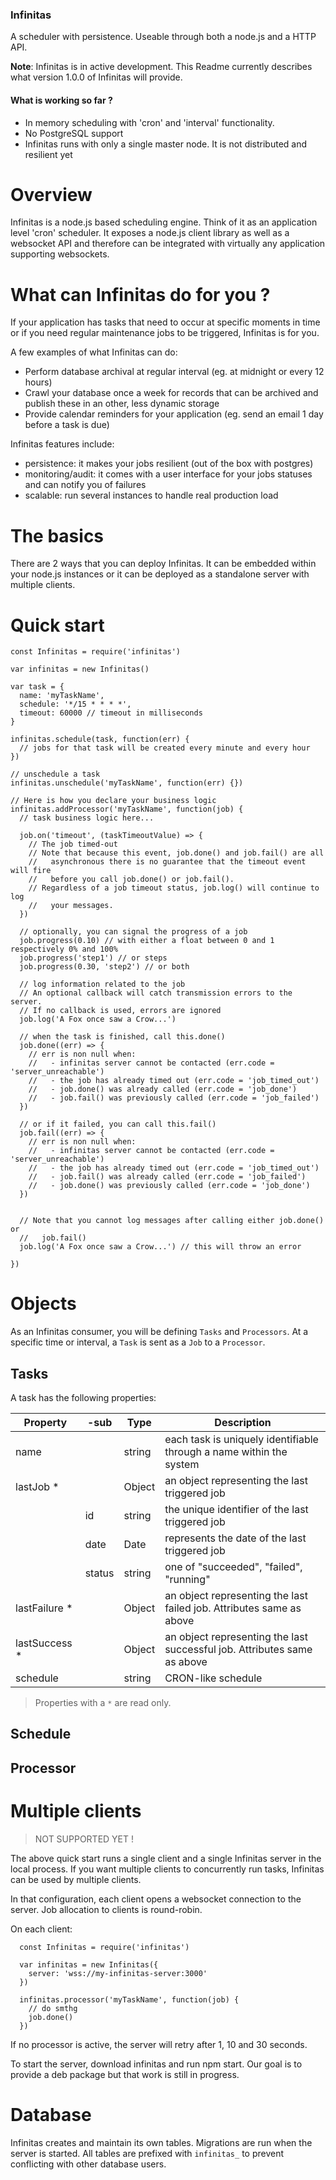 
### Infinitas

A scheduler with persistence. Useable through both a node.js and a HTTP API.

**Note**: Infinitas is in active development. This Readme currently describes
what version 1.0.0 of Infinitas will provide.

#### What is working so far ?

- In memory scheduling with 'cron' and 'interval' functionality.
- No PostgreSQL support
- Infinitas runs with only a single master node. It is not distributed and
resilient yet

# Overview

Infinitas is a node.js based scheduling engine. Think of it as an application
level 'cron' scheduler.
It exposes a node.js client library as well as a websocket API and therefore can
be integrated with virtually any application supporting websockets.

# What can Infinitas do for you ?

If your application has tasks that need to occur at specific moments in time or
if you need regular maintenance jobs to be triggered, Infinitas is for you.

A few examples of what Infinitas can do:

- Perform database archival at regular interval (eg. at midnight or every 12
hours)
- Crawl your database once a week for records that can be archived and publish
these in an other, less dynamic storage
- Provide calendar reminders for your application (eg. send an email 1 day
before a task is due)

Infinitas features include:

- persistence: it makes your jobs resilient (out of the box with postgres)
- monitoring/audit: it comes with a user interface for your jobs statuses and
can notify you of failures
- scalable: run several instances to handle real production load

# The basics

There are 2 ways that you can deploy Infinitas. It can be embedded within your
node.js instances or it can be deployed as a standalone server with multiple
clients.


# Quick start

```
const Infinitas = require('infinitas')
    
var infinitas = new Infinitas()

var task = {
  name: 'myTaskName',
  schedule: '*/15 * * * *',
  timeout: 60000 // timeout in milliseconds
}

infinitas.schedule(task, function(err) {
  // jobs for that task will be created every minute and every hour
})

// unschedule a task
infinitas.unschedule('myTaskName', function(err) {})

// Here is how you declare your business logic
infinitas.addProcessor('myTaskName', function(job) {
  // task business logic here...

  job.on('timeout', (taskTimeoutValue) => {
    // The job timed-out
    // Note that because this event, job.done() and job.fail() are all
    //   asynchronous there is no guarantee that the timeout event will fire
    //   before you call job.done() or job.fail().
    // Regardless of a job timeout status, job.log() will continue to log
    //   your messages.
  })

  // optionally, you can signal the progress of a job
  job.progress(0.10) // with either a float between 0 and 1 respectively 0% and 100%
  job.progress('step1') // or steps
  job.progress(0.30, 'step2') // or both

  // log information related to the job
  // An optional callback will catch transmission errors to the server.
  // If no callback is used, errors are ignored
  job.log('A Fox once saw a Crow...')

  // when the task is finished, call this.done()
  job.done((err) => {
    // err is non null when:
    //   - infinitas server cannot be contacted (err.code = 'server_unreachable')
    //   - the job has already timed out (err.code = 'job_timed_out')
    //   - job.done() was already called (err.code = 'job_done')
    //   - job.fail() was previously called (err.code = 'job_failed')
  })
      
  // or if it failed, you can call this.fail()
  job.fail((err) => {
    // err is non null when:
    //   - infinitas server cannot be contacted (err.code = 'server_unreachable')
    //   - the job has already timed out (err.code = 'job_timed_out')
    //   - job.fail() was already called (err.code = 'job_failed')
    //   - job.done() was previously called (err.code = 'job_done')
  })


  // Note that you cannot log messages after calling either job.done() or
  //   job.fail()
  job.log('A Fox once saw a Crow...') // this will throw an error

})
```

# Objects

As an Infinitas consumer, you will be defining ```Tasks``` and ```Processors```.
At a specific time or interval, a ```Task``` is sent as a ```Job``` to a
```Processor```.

## Tasks

A task has the following properties:

| Property      | -sub   | Type    | Description                                                                                                                                                                             |
|---------------|--------|---------|--------------------------------------------------------------------------|
| name          |        | string  | each task is uniquely identifiable through a name within the system      |
| lastJob *     |        | Object  | an object representing the last triggered job                            |
|               | id     | string  | the unique identifier of the last triggered job                          |
|               | date   | Date    | represents the date of the last triggered job                            |
|               | status | string  | one of "succeeded", "failed", "running"                                  |
| lastFailure * |        | Object  | an object representing the last failed job. Attributes same as above     |
| lastSuccess * |        | Object  | an object representing the last successful job. Attributes same as above |
| schedule      |        | string  | CRON-like schedule                                                       |

> Properties with a ```*``` are read only.


## Schedule

## Processor

# Multiple clients

> NOT SUPPORTED YET !


The above quick start runs a single client and a single Infinitas server in the
local process. If you want multiple clients to concurrently run tasks, Infinitas
can be used by multiple clients.

In that configuration, each client opens a websocket connection to the server.
Job allocation to clients is round-robin.

On each client:
```
  const Infinitas = require('infinitas')
    
  var infinitas = new Infinitas({
    server: 'wss://my-infinitas-server:3000'
  })

  infinitas.processor('myTaskName', function(job) {
    // do smthg
    job.done()
  })
```

If no processor is active, the server will retry after 1, 10 and 30 seconds.

To start the server, download infinitas and run npm start. Our goal is to
provide a deb package but that work is still in progress.

# Database

Infinitas creates and maintain its own tables. Migrations are run when the
server is started. All tables are prefixed with `infinitas_` to prevent
conflicting with other database users.
